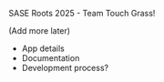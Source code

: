 SASE Roots 2025 - Team Touch Grass!

(Add more later)
- App details
- Documentation
- Development process?
